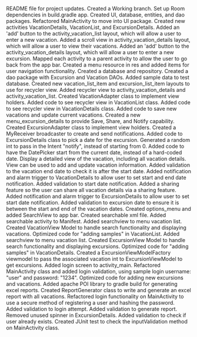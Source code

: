 README file for project updates.
Created a Working branch.
Set up Room dependencies in build.gradle app.
Created UI, database, entities, and dao packages. Refactored MainActivity to move into UI package.
Created new activities VacationDetails, VacationList, and ExcursionDetails.
Added an 'add' button to the activity_vacation_list layout, which will allow a user to enter a new vacation.
Added a scroll view in activity_vacation_details layout, which will allow a user to view their vacations.
Added an 'add' button to the activity_vacation_details layout, which will allow a user to enter a new excursion.
Mapped each activity to a parent activity to allow the user to go back from the app bar.
Created a menu resource in res and added items for user navigation functionality.
Created a database and repository. Created a dao package with Excursion and Vacation DAOs.
Added sample data to test database.
Created new vacation_list_item and excursion_list_item layouts to use for recycler view.
Added recycler view to activity_vacation_details and activity_vacation_list.
Created VacationAdapter class to implement view holders.
Added code to see recycler view in VacationList class.
Added code to see recycler view in VacationDetails class.
Added code to save new vacations and update current vacations.
Created a new menu_excursion_details to provide Save, Share, and Notify capability.
Created ExcursionAdapter class to implement view holders.
Created a MyReceiver broadcaster to create and send notifications.
Added code to ExcursionDetails class to pick a date for the excursion.
Generated a random int to pass in the Intent "notify", instead of starting from 0.
Added code to have the DatePicker start from the current date, instead of a hard-coded date.
Display a detailed view of the vacation, including all vacation details. View can be used to add and update vacation information.
Added validation to the vacation end date to check it is after the start date.
Added notification and alarm trigger to VacationDetails to allow user to set start and end date notification.
Added validation to start date notification.
Added a sharing feature so the user can share all vacation details via a sharing feature.
Added notification and alarm trigger to ExcursionDetails to allow user to set start date notification.
Added validation to excursion date to ensure it is between the start and end of the vacation dates.
Created options_menu and added SearchView to app bar.
Created searchable xml file. Added searchable activity to Manifest.
Added searchview to menu vacation list. Created VacationView Model to handle search functionality and displaying vacations.
Optimized code for "adding samples" in VacationList.
Added searchview to menu vacation list. Created ExcursionView Model to handle search functionality and displaying excursions.
Optimized code for "adding samples" in VacationDetails.
Created a ExcursionViewModelFactory viewmodel to pass the associated vacation int to ExcursionViewModel to get excursions.
Added login screen to activity_main.
Refactored MainActivity class and added login validation, using sample login username: "user" and password: "1234".
Optimized code for adding new excursions and vacations.
Added apache POI library to gradle build for generating excel reports.
Created ReportGenerator class to write and generate an excel report with all vacations.
Refactored login functionality on MainActivity to use a secure method of registering a user and hashing the password.
Added validation to login attempt.
Added validation to generate report. Removed unused spinner in ExcursionDetails.
Added validation to check if user already exists.
Created JUnit test to check the inputValidation method on MainActivity class.